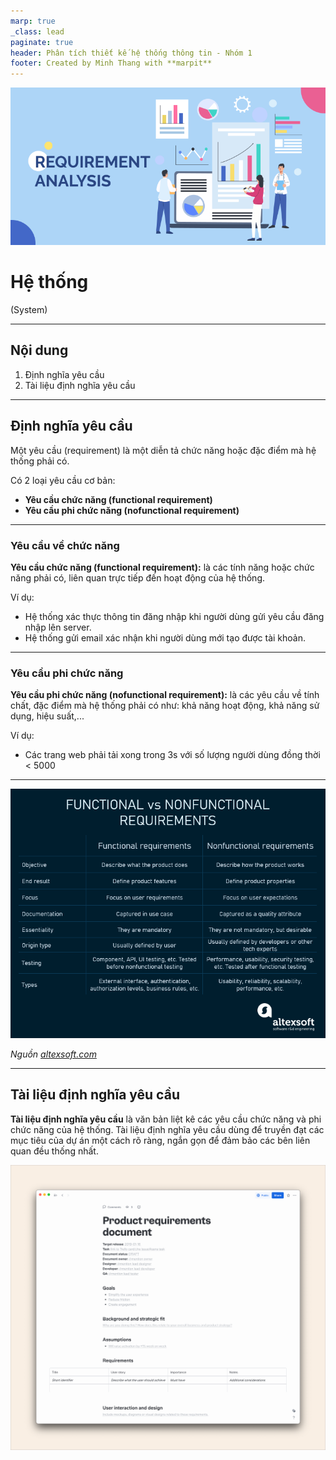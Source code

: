 ```yaml
---
marp: true
_class: lead
paginate: true
header: Phân tích thiết kế hệ thống thông tin - Nhóm 1
footer: Created by Minh Thang with **marpit**
---
```


![bg left:40%](./assets/Requriment-Analysis.png)

# **Hệ thống**

(System)

---

## **Nội dung**

1. Định nghĩa yêu cầu
1. Tài liệu định nghĩa yêu cầu

---

## **Định nghĩa yêu cầu**

Một yêu cầu (requirement) là một diễn tả chức năng hoặc đặc điểm mà hệ thống phải có.

Có 2 loại yêu cầu cơ bản:

- **Yêu cầu chức năng (functional requirement)**
- **Yêu cầu phi chức năng (nofunctional requirement)**

---

### **Yêu cầu về chức năng**

**Yêu cầu chức năng (functional requirement):** là các tính năng hoặc chức năng phải có, liên quan trực tiếp đến hoạt động của hệ thống.

Ví dụ:

- Hệ thống xác thực thông tin đăng nhập khi người dùng gửi yêu cầu đăng nhập lên server.
- Hệ thống gửi email xác nhận khi người dùng mới tạo được tài khoản.

---

### **Yêu cầu phi chức năng**

**Yêu cầu phi chức năng (nofunctional requirement):** là các yêu cầu về tính chất, đặc điểm mà hệ thống phải có như: khả năng hoạt động, khả năng sử dụng, hiệu suất,...

Ví dụ:

- Các trang web phải tải xong trong 3s với số lượng người dùng đồng thời < 5000

---

![](./assets/table-reqq.png)

_Nguồn [altexsoft.com](https://www.altexsoft.com/blog/business/functional-and-non-functional-requirements-specification-and-types/)_

---

## **Tài liệu định nghĩa yêu cầu**

**Tài liệu định nghĩa yêu cầu** là văn bản liệt kê các yêu cầu chức năng và phi chức năng của hệ thống. Tài liệu định nghĩa yêu cầu dùng để truyền đạt các mục tiêu của dự án một cách rõ ràng, ngắn gọn để đảm bảo các bên liên quan đều thống nhất.

![bg left](./assets/requirement-docs.png)
